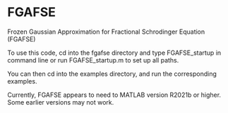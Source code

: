 # FGAFSE 

Frozen Gaussian Approximation for Fractional Schrodinger Equation (FGAFSE)

To use this code, cd into the fgafse directory and type FGAFSE_startup in command line or run FGAFSE_startup.m to set up all paths.

You can then cd into the examples directory, and run the corresponding examples.

Currently, FGAFSE appears to need to MATLAB version R2021b or higher. Some earlier versions may not work.
